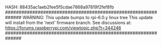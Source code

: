 HASH: 88435ac1aeb2fee5f5cdae7868a97819f2fef8fb
##############################################################
WARNING: This update bumps to rpi-6.0.y linux tree
This update will install from the 'next' firmware branch.
See discussions at:
https://forums.raspberrypi.com/viewtopic.php?t=344246
##############################################################
